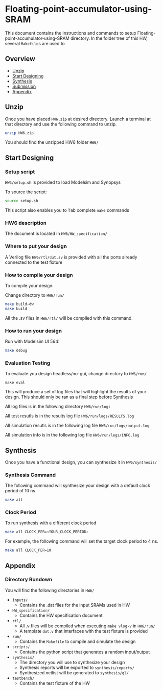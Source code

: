 



# Floating-point-accumulator-using-SRAM
This document contains the instructions and commands to setup Floating-point-accumulator-using-SRAM directory. In the folder tree of this HW, several ```Makefile```s are used to 

## Overview
- [Unzip](#unzip)
- [Start Designing](#start-designing)
- [Synthesis](#synthesis)
- [Submission](#submission)
- [Appendix](#appendix)

## Unzip
Once you have placed ```HW6.zip``` at desired directory. Launch a terminal at that directory and use the following command to unzip.
```bash
unzip HW6.zip
```
You should find the unzipped HW6 folder ```HW6/```

## Start Designing
### Setup script

```HW6/setup.sh``` is provided to load Modelsim and Synopsys

To source the script:
```bash
source setup.sh
```
This script also enables you to <kbd>Tab</kbd> complete ```make``` commands

### HW6 description

The document is located in ```HW6/HW_specification/```

### Where to put your design

A Verilog file ```HW6/rtl/dut.sv``` is provided with all the ports already connected to the test fixture

### How to compile your design

To compile your design

Change directory to ```HW6/run/``` 

```bash
make build-dw
make build
```

All the .sv files in ```HW6/rtl/``` will be compiled with this command.

### How to run your design

Run with Modelsim UI 564:
```bash
make debug
```

### Evaluation Testing
To evaluate you design headless/no-gui, change directory to ```HW6/run/```
```
make eval
```
This will produce a set of log files that will highlight the results of your design. This should only be ran as a final step before Synthesis

All log files is in the following directory ```HW6/run/logs```

All test resutls is in the results log file ```HW6/run/logs/RESULTS.log```

All simulation resutls is in the following log file ```HW6/run/logs/output.log```

All simulation info is in the following log file ```HW6/run/logs/INFO.log```

## Synthesis

Once you have a functional design, you can synthesize it in ```HW6/synthesis/```

### Synthesis Command
The following command will synthesize your design with a default clock period of 10 ns
```bash
make all
```
### Clock Period

To run synthesis with a different clock period
```bash
make all CLOCK_PER=<YOUR_CLOCK_PERIOD>
```
For example, the following command will set the target clock period to 4 ns.

```bash
make all CLOCK_PER=10
```

## Appendix

### Directory Rundown

You will find the following directories in ```HW6/```

* ```inputs/``` 
  * Contains the .dat files for the input SRAMs used in HW 
* ```HW_specification/```
  * Contains the HW specification document
* ```rtl/```
  * All .v files will be compiled when executing ```make vlog-v``` in ```HW6/run/```
  * A template ```dut.v``` that interfaces with the test fixture is provided
* ```run/```
  * Contains the ```Makefile``` to compile and simulate the design
* ```scripts/```
  * Contains the python script that generates a random input/output
* ```synthesis/```
  * The directory you will use to synthesize your design
  * Synthesis reports will be exported to ```synthesis/reports/```
  * Synthesized netlist will be generated to ```synthesis/gl/```
* ```testbench/```
  * Contains the test fixture of the HW


